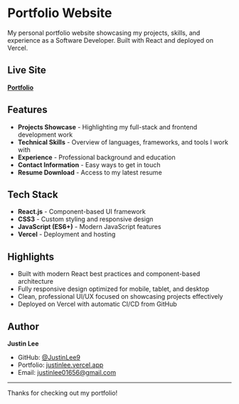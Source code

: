 # Portfolio Website

My personal portfolio website showcasing my projects, skills, and experience as a Software Developer. Built with React and deployed on Vercel.

## Live Site

**[Portfolio](https://justinlee.vercel.app)**

## Features

- **Projects Showcase** - Highlighting my full-stack and frontend development work
- **Technical Skills** - Overview of languages, frameworks, and tools I work with
- **Experience** - Professional background and education
- **Contact Information** - Easy ways to get in touch
- **Resume Download** - Access to my latest resume

## Tech Stack

- **React.js** - Component-based UI framework
- **CSS3** - Custom styling and responsive design
- **JavaScript (ES6+)** - Modern JavaScript features
- **Vercel** - Deployment and hosting

## Highlights

- Built with modern React best practices and component-based architecture
- Fully responsive design optimized for mobile, tablet, and desktop
- Clean, professional UI/UX focused on showcasing projects effectively
- Deployed on Vercel with automatic CI/CD from GitHub

## Author

**Justin Lee**
- GitHub: [@JustinLee9](https://github.com/JustinLee9)
- Portfolio: [justinlee.vercel.app](https://justinlee.vercel.app)
- Email: justinlee01656@gmail.com

---

Thanks for checking out my portfolio!
